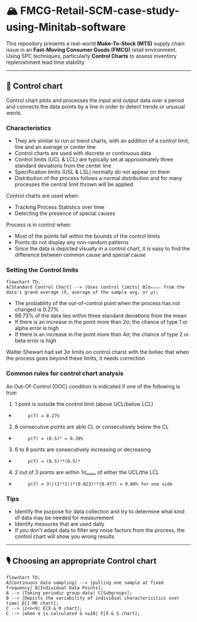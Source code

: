 # 🏔 FMCG-Retail-SCM-case-study-using-Minitab-software
This repository presents a real-world **Make-To-Stock (MTS)** supply chain issue in an **Fast-Moving Consumer Goods (FMCG)** retail environment. Using SPC techniques, particularly **Control Charts** to assess inventory replenishment lead time stability

---

## 🚨 Control chart
Control chart plots and processes the input and output data over a period and connects the data points by a line in order to detect trends or unusual wents
### Characteristics
- They are similar to run or trend charts, with an addition of a control limit, line and an average or center line
- Control charts are used with discrete or continuous data
- Control limits (UCL & LCL) are typically set at approximately three standard deviations from the center line
- Specification limits (USL & LSL) normally do not appear on them
- Distribution of the process follows a normal distribution and for many processes the central limit thrown will be applied

Control charts are used when:
- Tracking Process Statistics over time
- Detecting the presence of special causes

Process is in control when:
- Most of the points fall within the bounds of the control limits
- Points do not display any non-random patterns
- Since the data is depicted visually in a control chart, it is easy to find the difference between common cause and special cause

### Setting the Control limits
```mermaid
flowchart TD;
A[Standard Control Chart] --> |Uses control limits| B[σₘₑₐₙ from the data's grand average (X̄, average of the sample avg. or μ);
```
- The probability of the out-of-control point when the process has not changed is 0.27%
- 99.73% of the data lies within three standard deviations from the mean
- If there is an increase in the point more than 2σ; the chance of type 1 or alpha error is high
- If there is an increase in the point more than 4σ; the chance of type 2 or beta error is high

Walter Shewart had set 3σ limits on control charst with the beliec that when the process goes beyond these limits, it needs correction

### Common rules for control chart analysis
An Out-Of-Control (OOC) condition is indicated if one of the following is true:
1. 1 point is outside the control limit (above UCL/below LCL)
-          p(f) = 0.27%
2. 8 consecutive points are able CL or consecutively below the CL
-          p(f) = (0.5)⁸ = 0.39%
3. 6 to 8 points are consecutively increasing or decreasing
-          p(f) = (0.5)⁶*(0.5)⁸ 
4. 2 out of 3 points are within 1σₘₑₐₙ of either the UCL/the LCL
-          p(f) = 3!/(2!*1!)*(0.023)²*(0.477) = 0.08% for one side

### Tips
- Identify the purpose for data collection and try to determine what kind of data may be needed for measurement
- Identify measures that are used daily
- If you don't adapt data to filter any noise factors from the process, the control chart will show you wrong results

---

## 🎙 Choosing an appropriate Control chart
```mermaid
flowchart TD;
A[Continuous data sampling] --> |pulling one sample at fixed frequency| B[Individual Data Points];
A --> |Taking periodic group data| C[Subgroups];
B --> |Depicts the variability of individual characterisitics over time| D[I-MR chart];
C --> |2<n<9| E[X̄ & R chart];
C --> |when σ is calculated & n≥10| F[X̄ & S chart];
```


